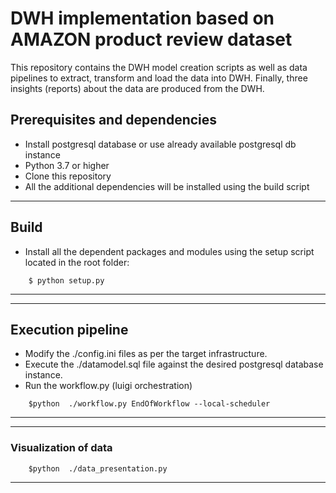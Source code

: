 # DWH implementation based on AMAZON product review dataset
This repository contains the DWH model creation scripts as well as data pipelines to extract, transform and load the data into DWH. Finally, three insights (reports) about the data are produced from the DWH.

## Prerequisites and dependencies

- Install postgresql database or use already available postgresql db instance
- Python 3.7 or higher
- Clone this repository
- All the additional dependencies will be installed using the build script

___

## Build

- Install all the dependent packages and modules using the setup script located in the root folder:
```
    $ python setup.py
```

___

---
## Execution pipeline

-  Modify the ./config.ini files as per the target infrastructure.
-  Execute the ./datamodel.sql file against the desired postgresql database instance.
-  Run the workflow.py (luigi orchestration)
```
    $python  ./workflow.py EndOfWorkflow --local-scheduler

```
---

---
### Visualization of data

```
    $python  ./data_presentation.py

```
---
